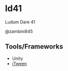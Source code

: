 # ld41 #
Ludum Dare 41

@zambini845

## Tools/Frameworks ##
+ Unity
+ [iTween][20]

[20]: http://www.pixelplacement.com/itween/index.php